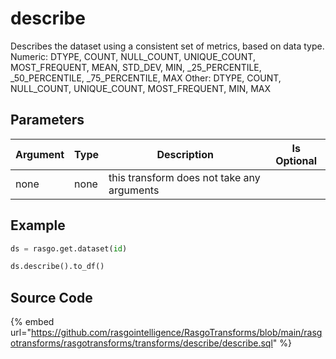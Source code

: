 

# describe

Describes the dataset using a consistent set of metrics, based on data type.
Numeric: DTYPE, COUNT, NULL_COUNT, UNIQUE_COUNT, MOST_FREQUENT, MEAN, STD_DEV, MIN, _25_PERCENTILE, _50_PERCENTILE, _75_PERCENTILE, MAX
Other: DTYPE, COUNT, NULL_COUNT, UNIQUE_COUNT, MOST_FREQUENT, MIN, MAX


## Parameters

| Argument | Type |                Description                 | Is Optional |
| -------- | ---- | ------------------------------------------ | ----------- |
| none     | none | this transform does not take any arguments |             |


## Example

```python
ds = rasgo.get.dataset(id)

ds.describe().to_df()
```

## Source Code

{% embed url="https://github.com/rasgointelligence/RasgoTransforms/blob/main/rasgotransforms/rasgotransforms/transforms/describe/describe.sql" %}
